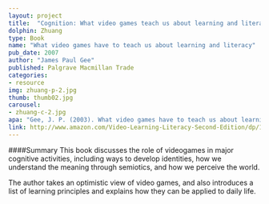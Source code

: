 ```yaml
---
layout: project
title:  "Cognition: What video games teach us about learning and literacy"
dolphin: Zhuang
type: Book
name: "What video games have to teach us about learning and literacy"
pub_date: 2007
author: "James Paul Gee"
published: Palgrave Macmillan Trade
categories:
- resource
img: zhuang-p-2.jpg
thumb: thumb02.jpg
carousel:
- zhuang-c-2.jpg
apa: "Gee, J. P. (2003). What video games have to teach us about learning and literacy. New York: Palgrave Macmillan."
link: http://www.amazon.com/Video-Learning-Literacy-Second-Edition/dp/1403984530
---
```

####Summary
This book discusses the role of videogames in major cognitive activities, including ways to develop identities, how we understand the meaning through semiotics, and how we perceive the world.

The author takes an optimistic view of video games, and also introduces a list of learning principles and explains how they can be applied to daily life.